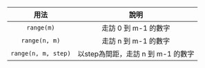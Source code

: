 | 用法 | 說明 |
|:---:|:---:|
| `range(m)` | 走訪 0 到 m-1 的數字 |
| `range(n, m)` | 走訪 n 到 m-1 的數字  |
| `range(n, m, step)` | 以step為間距，走訪 n 到 m-1 的數字 |